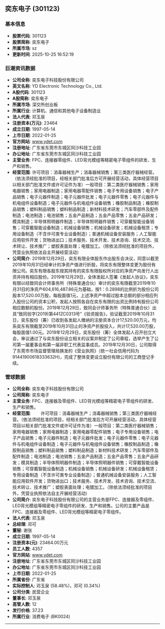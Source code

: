 ## 奕东电子 (301123)

### 基本信息

- **股票代码**: 301123
- **股票简称**: 奕东电子
- **所属市场**: sz
- **更新时间**: 2025-10-25 16:52:19

### 巨潮资讯数据

- **公司全称**: 奕东电子科技股份有限公司
- **英文名称**: YD Electronic Technology Co., Ltd.
- **A股代码**: 301123
- **A股简称**: 奕东电子
- **所属市场**: 深交所创业板
- **所属行业**: 计算机、通信和其他电子设备制造业
- **法人代表**: 邓玉泉
- **注册资本(万元)**: 23464
- **成立日期**: 1997-05-14
- **上市日期**: 2022-01-25
- **官方网站**: www.ydet.com
- **注册地址**: 广东省东莞市东城区同沙科技工业园
- **办公地址**: 广东省东莞市东城区同沙科技工业园
- **主营业务**: FPC、连接器零组件、LED背光模组等精密电子零组件的研发、生产和销售。
- **经营范围**: 许可项目：消毒器械生产；消毒器械销售；第三类医疗器械经营。（依法须经批准的项目，经相关部门批准后方可开展经营活动，具体经营项目以相关部门批准文件或许可证件为准）一般项目：第二类医疗器械销售；家用电器销售；家用电器制造；家用电器零配件销售；电子专用设备销售；电子产品销售；电子元器件制造；电子元器件批发；电子元器件零售；电子元器件与机电组件设备制造；电子元器件与机电组件设备销售；橡胶制品制造；橡胶制品销售；塑料制品销售；塑料制品制造；新材料技术研发；汽车零部件及配件制造；电池制造；电池销售；五金产品制造；五金产品零售；五金产品研发；模具制造；半导体照明器件制造；半导体照明器件销售；可穿戴智能设备销售；可穿戴智能设备制造；机械设备销售；机械设备研发；机械设备租赁；专用设备制造（不含许可类专业设备制造）；普通机械设备安装服务；人工智能应用软件开发；货物进出口；技术服务、技术开发、技术咨询、技术交流、技术转让、技术推广；塑胶表面处理；电镀加工。（除依法须经批准的项目外，凭营业执照依法自主开展经营活动）
- **公司简介**: 2019年12月29日，奕东有限全体股东作出股东会决议，同意以截至2019年10月31日经审计的净资产值进行折股，将奕东有限整体变更为股份有限公司。奕东有限各股东按其持有的奕东有限股权所对应的净资产向发行人出资并持有相应股份。2019年12月29日，全体发起人签署《发起人协议》，奕东有限以经致同会计师事务所（特殊普通合伙）审计的奕东有限截至2019年10月31日的净资产604,616,487.86元为基础，按1：0.2898的比例折为股份公司股本17,520.00万股，每股面值1元，上述净资产中超过股本总额的部分相应列入股份公司的资本公积，发起人按照各自在奕东有限的出资比例持有股份公司相应数额的股份。2019年12月29日，致同会计师事务所（特殊普通合伙）出具“致同验字(2019)第441ZC0313号”《验资报告》，验证截至2019年10月31日，奕东股份（筹）已收到各发起人缴纳的注册资本合计17,520.00万元，均系奕东有限截至2019年10月31日止的净资产折股投入，共计17,520.00万股，每股面值1.00元。2019年12月29日，奕东股份（筹）全体发起人召开创立大会，审议通过了与奕东股份设立相关的议案并制定了公司章程，选举产生了公司第一届董事会和第一届非职工代表监事成员。2019年12月30日，公司取得了东莞市市场监督管理局换发的《营业执照》（统一社会信用代码为91441900618333632H)，完成了整体变更设立股份有限公司的工商登记手续。

### 雪球数据

- **公司全称**: 奕东电子科技股份有限公司
- **公司简称**: 奕东电子
- **主营业务**: FPC、连接器及零组件、LED背光模组等精密电子零组件的研发、生产和销售。
- **经营范围**: 　　许可项目：消毒器械生产；消毒器械销售；第三类医疗器械经营。（依法须经批准的项目，经相关部门批准后方可开展经营活动，具体经营项目以相关部门批准文件或许可证件为准）一般项目：第二类医疗器械销售；家用电器销售；家用电器制造；家用电器零配件销售；电子专用设备销售；电子产品销售；电子元器件制造；电子元器件批发；电子元器件零售；电子元器件与机电组件设备制造；电子元器件与机电组件设备销售；橡胶制品制造；橡胶制品销售；塑料制品销售；塑料制品制造；新材料技术研发；汽车零部件及配件制造；电池制造；电池销售；五金产品制造；五金产品零售；五金产品研发；模具制造；半导体照明器件制造；半导体照明器件销售；可穿戴智能设备销售；可穿戴智能设备制造；机械设备销售；机械设备研发；机械设备租赁；专用设备制造（不含许可类专业设备制造）；普通机械设备安装服务；人工智能应用软件开发；货物进出口；技术服务、技术开发、技术咨询、技术交流、技术转让、技术推广；塑胶表面处理；电镀加工。（除依法须经批准的项目外，凭营业执照依法自主开展经营活动）
- **公司简介**: 奕东电子科技股份有限公司的主营业务是FPC、连接器及零组件、LED背光模组等精密电子零组件的研发、生产和销售。公司的主要产品是FPC、连接器及零组件、LED背光模组等精密电子零组件。
- **法人代表**: 邓玉泉
- **总经理**: 邓可
- **董秘**: 谢张
- **成立日期**: 1997-05-14
- **注册资本(元)**: 23464.00万元
- **员工人数**: 4357
- **官方网站**: www.ydet.com
- **注册地址**: 广东省东莞市东城区同沙科技工业园
- **办公地址**: 广东省东莞市东城区同沙科技工业园
- **上市日期**: 2022-01-25
- **所属省份**: 广东省
- **实际控制人**: 邓玉泉 (58.48%)，邓可 (0.34%)
- **公司分类**: 民营企业
- **董事长**: 邓玉泉
- **高管人数**: 12
- **发行价格**: 37.23
- **所属行业**: 消费电子 (BK0024)

---